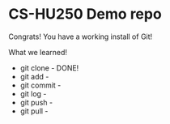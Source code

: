 # CS-HU250 Demo repo

Congrats! You have a working install of Git!

What we learned!

- git clone - DONE!
- git add -
- git commit -
- git log -
- git push -
- git pull -
